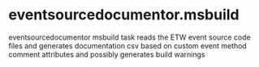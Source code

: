# eventsourcedocumentor.msbuild
eventsourcedocumentor msbuild task reads the ETW event source code files and generates documentation csv based on custom event method comment attributes and possibly generates build warnings
